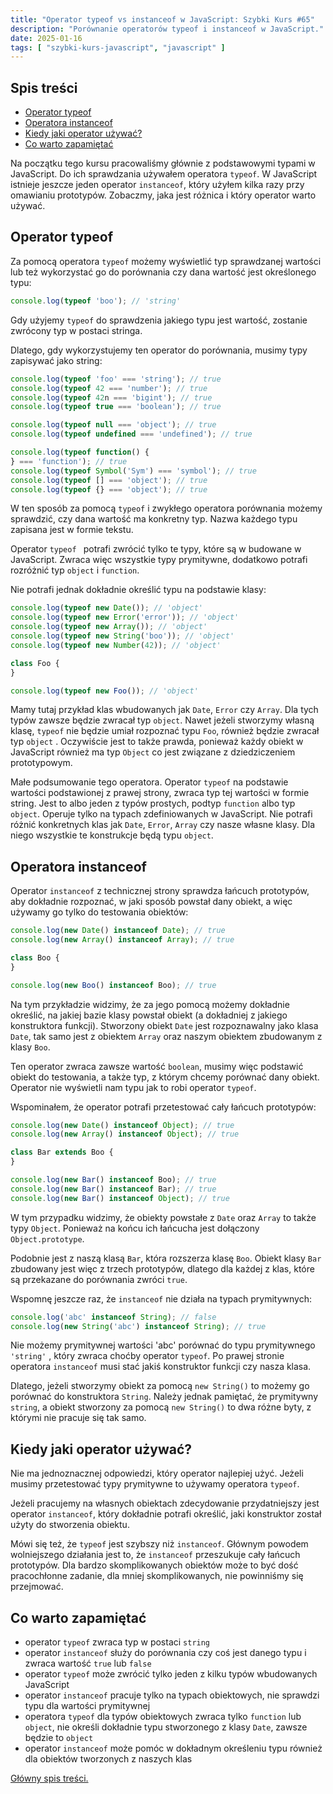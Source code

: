 ```yaml
---
title: "Operator typeof vs instanceof w JavaScript: Szybki Kurs #65"
description: "Porównanie operatorów typeof i instanceof w JavaScript."
date: 2025-01-16
tags: [ "szybki-kurs-javascript", "javascript" ]
---
```


## Spis treści
* [Operator typeof](#operator-typeof)
* [Operatora instanceof](#operatora-instanceof)
* [Kiedy jaki operator używać?](#kiedy-jaki-operator-używać)
* [Co warto zapamiętać](#co-warto-zapamiętać)

Na początku tego kursu pracowaliśmy głównie z podstawowymi typami w JavaScript. Do ich sprawdzania używałem operatora `typeof`. W JavaScript istnieje jeszcze jeden operator `instanceof`, który użyłem kilka razy przy omawianiu prototypów. Zobaczmy, jaka jest różnica i który operator warto używać.

## <span id="operator-typeof">Operator typeof</span>

Za pomocą operatora `typeof` możemy wyświetlić typ sprawdzanej wartości lub też wykorzystać go do porównania czy dana wartość jest określonego typu:

```javascript
console.log(typeof 'boo'); // 'string'
```

Gdy użyjemy `typeof` do sprawdzenia jakiego typu jest wartość, zostanie zwrócony typ w postaci stringa.

Dlatego, gdy wykorzystujemy ten operator do porównania, musimy typy zapisywać jako string:

```javascript
console.log(typeof 'foo' === 'string'); // true
console.log(typeof 42 === 'number'); // true
console.log(typeof 42n === 'bigint'); // true
console.log(typeof true === 'boolean'); // true

console.log(typeof null === 'object'); // true
console.log(typeof undefined === 'undefined'); // true

console.log(typeof function() {
} === 'function'); // true
console.log(typeof Symbol('Sym') === 'symbol'); // true
console.log(typeof [] === 'object'); // true
console.log(typeof {} === 'object'); // true
```

W ten sposób za pomocą `typeof` i zwykłego operatora porównania możemy sprawdzić, czy dana wartość ma konkretny typ. Nazwa każdego typu zapisana jest w formie tekstu.

Operator `typeof ` potrafi zwrócić tylko te typy, które są w budowane w JavaScript. Zwraca więc wszystkie typy prymitywne, dodatkowo potrafi rozróżnić typ `object` i `function`.

Nie potrafi jednak dokładnie określić typu na podstawie klasy:

```javascript
console.log(typeof new Date()); // 'object'
console.log(typeof new Error('error')); // 'object'
console.log(typeof new Array()); // 'object'
console.log(typeof new String('boo')); // 'object'
console.log(typeof new Number(42)); // 'object'

class Foo {
}

console.log(typeof new Foo()); // 'object'
```

Mamy tutaj przykład klas wbudowanych jak `Date`, `Error` czy `Array`. Dla tych typów zawsze będzie zwracał typ `object`. Nawet jeżeli stworzymy własną klasę, `typeof` nie będzie umiał rozpoznać typu `Foo`, również będzie zwracał typ `object`
. Oczywiście jest to także prawda, ponieważ każdy obiekt w JavaScript również ma typ `Object` co jest związane z dziedziczeniem prototypowym.

Małe podsumowanie tego operatora. Operator `typeof` na podstawie wartości podstawionej z prawej strony, zwraca typ tej wartości w formie string. Jest to albo jeden z typów prostych, podtyp `function` albo typ `object`. Operuje tylko na typach zdefiniowanych w JavaScript. Nie potrafi różnić
konkretnych klas jak `Date`, `Error`, `Array` czy nasze własne klasy. Dla niego wszystkie te konstrukcje będą typu `object`.

## <span id="operatora-instanceof">Operatora instanceof</span>

Operator `instanceof` z technicznej strony sprawdza łańcuch prototypów, aby dokładnie rozpoznać, w jaki sposób powstał dany obiekt, a więc używamy go tylko do testowania obiektów:

```javascript
console.log(new Date() instanceof Date); // true
console.log(new Array() instanceof Array); // true

class Boo {
}

console.log(new Boo() instanceof Boo); // true
```

Na tym przykładzie widzimy, że za jego pomocą możemy dokładnie określić, na jakiej bazie klasy powstał obiekt (a dokładniej z jakiego konstruktora funkcji). Stworzony obiekt `Date` jest rozpoznawalny jako klasa `Date`, tak samo jest z obiektem `Array` oraz naszym obiektem zbudowanym z klasy `Boo`.

Ten operator zwraca zawsze wartość `boolean`, musimy więc podstawić obiekt do testowania, a także typ, z którym chcemy porównać dany obiekt. Operator nie wyświetli nam typu jak to robi operator `typeof`.

Wspominałem, że operator potrafi przetestować cały łańcuch prototypów:

```javascript
console.log(new Date() instanceof Object); // true
console.log(new Array() instanceof Object); // true

class Bar extends Boo {
}

console.log(new Bar() instanceof Boo); // true
console.log(new Bar() instanceof Bar); // true
console.log(new Bar() instanceof Object); // true
```

W tym przypadku widzimy, że obiekty powstałe z `Date` oraz `Array` to także typy `Object`. Ponieważ na końcu ich łańcucha jest dołączony `Object.prototype`.

Podobnie jest z naszą klasą `Bar`, która rozszerza klasę `Boo`. Obiekt klasy `Bar` zbudowany jest więc z trzech prototypów, dlatego dla każdej z klas, które są przekazane do porównania zwróci `true`.

Wspomnę jeszcze raz, że `instanceof` nie działa na typach prymitywnych:

```javascript
console.log('abc' instanceof String); // false
console.log(new String('abc') instanceof String); // true
```

Nie możemy prymitywnej wartości 'abc' porównać do typu prymitywnego `'string'` , który zwraca choćby operator `typeof`. Po prawej stronie operatora `instanceof` musi stać jakiś konstruktor funkcji czy nasza klasa.

Dlatego, jeżeli stworzymy obiekt za pomocą `new String()` to możemy go porównać do konstruktora `String`. Należy jednak pamiętać, że prymitywny `string`, a obiekt stworzony za pomocą `new String()` to dwa różne byty, z którymi nie pracuje się tak samo.

## <span id="kiedy-jaki-operator-używać">Kiedy jaki operator używać?</span>

Nie ma jednoznacznej odpowiedzi, który operator najlepiej użyć. Jeżeli musimy przetestować typy prymitywne to używamy operatora `typeof`.

Jeżeli pracujemy na własnych obiektach zdecydowanie przydatniejszy jest operator `instanceof`, który dokładnie potrafi określić, jaki konstruktor został użyty do stworzenia obiektu.

Mówi się też, że `typeof` jest szybszy niż `instanceof`. Głównym powodem wolniejszego działania jest to, że `instanceof`
przeszukuje cały łańcuch prototypów. Dla bardzo skomplikowanych obiektów może to być dość pracochłonne zadanie, dla mniej skomplikowanych, nie powinniśmy się przejmować.

## <span id="co-warto-zapamiętać">Co warto zapamiętać</span>

- operator `typeof` zwraca typ w postaci `string`
- operator `instanceof` służy do porównania czy coś jest danego typu i zwraca wartość `true` lub `false`
- operator `typeof` może zwrócić tylko jeden z kilku typów wbudowanych JavaScript
- operator `instanceof` pracuje tylko na typach obiektowych, nie sprawdzi typu dla wartości prymitywnej
- operatora `typeof` dla typów obiektowych zwraca tylko `function` lub `object`, nie określi dokładnie typu stworzonego z klasy `Date`, zawsze będzie to `object`
- operator `instanceof` może pomóc w dokładnym określeniu typu również dla obiektów tworzonych z naszych klas

[Główny spis treści.](https://zacznijprogramowac.net/szybki-kurs-javascript/spis-tresci/)